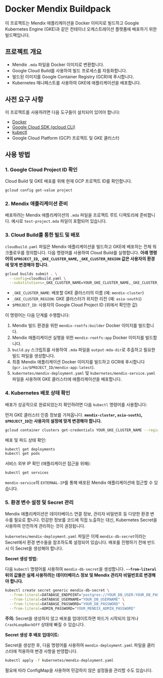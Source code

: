 # Docker Mendix Buildpack

이 프로젝트는 Mendix 애플리케이션을 Docker 이미지로 빌드하고 Google Kubernetes Engine (GKE)과 같은 컨테이너 오케스트레이션 플랫폼에 배포하기 위한 빌드팩입니다.

## 프로젝트 개요

*   Mendix `.mda` 파일을 Docker 이미지로 변환합니다.
*   Google Cloud Build를 사용하여 빌드 프로세스를 자동화합니다.
*   빌드된 이미지를 Google Container Registry (GCR)에 푸시합니다.
*   Kubernetes 매니페스트를 사용하여 GKE에 애플리케이션을 배포합니다.

## 사전 요구 사항

이 프로젝트를 사용하려면 다음 도구들이 설치되어 있어야 합니다:

*   [Docker](https://www.docker.com/get-started)
*   [Google Cloud SDK (gcloud CLI)](https://cloud.google.com/sdk/docs/install)
*   [kubectl](https://kubernetes.io/docs/tasks/tools/install-kubectl/)
*   Google Cloud Platform (GCP) 프로젝트 및 GKE 클러스터

## 사용 방법

### 1. Google Cloud Project ID 확인

Cloud Build 및 GKE 배포를 위해 현재 GCP 프로젝트 ID를 확인합니다.

```bash
gcloud config get-value project
```

### 2. Mendix 애플리케이션 준비

배포하려는 Mendix 애플리케이션의 `.mda` 파일을 프로젝트 루트 디렉토리에 준비합니다. 예시로 `test-project.mda` 파일이 포함되어 있습니다.

### 3. Cloud Build를 통한 빌드 및 배포

`cloudbuild.yaml` 파일은 Mendix 애플리케이션을 빌드하고 GKE에 배포하는 전체 워크플로우를 정의합니다. 다음 명령어를 사용하여 Cloud Build를 실행합니다. **아래 명령어의 `$PROJECT_ID`, `_GKE_CLUSTER_NAME`, `_GKE_CLUSTER_REGION` 값은 사용자의 환경에 맞게 변경해야 합니다.**

```bash
gcloud builds submit . \
  --config=cloudbuild.yaml \
  --substitutions=_GKE_CLUSTER_NAME=YOUR_GKE_CLUSTER_NAME,_GKE_CLUSTER_REGION=YOUR_GKE_CLUSTER_REGION
```

*   `_GKE_CLUSTER_NAME`: 배포할 GKE 클러스터의 이름 (예: `mendix-cluster`)
*   `_GKE_CLUSTER_REGION`: GKE 클러스터가 위치한 리전 (예: `asia-south1`)
*   `$PROJECT_ID`: 사용자의 Google Cloud Project ID (위에서 확인한 값)


이 명령어는 다음 단계를 수행합니다:
1.  Mendix 빌드 환경을 위한 `mendix-rootfs:builder` Docker 이미지를 빌드합니다.
2.  Mendix 애플리케이션 실행을 위한 `mendix-rootfs:app` Docker 이미지를 빌드합니다.
3.  `build.py` 스크립트를 사용하여 `.mda` 파일을 `output-mda-dir`로 추출하고 필요한 빌드 파일을 생성합니다.
4.  최종 Mendix 애플리케이션 Docker 이미지를 빌드하고 GCR에 푸시합니다 (`gcr.io/$PROJECT_ID/mendix-app:latest`).
5.  `kubernetes/mendix-deployment.yaml` 및 `kubernetes/mendix-service.yaml` 파일을 사용하여 GKE 클러스터에 애플리케이션을 배포합니다.

### 4. Kubernetes 배포 상태 확인

배포가 성공적으로 완료되었는지 확인하려면 다음 `kubectl` 명령어를 사용합니다:

먼저 GKE 클러스터 인증 정보를 가져옵니다. **`mendix-cluster`, `asia-south1`, `$PROJECT_ID`는 사용자의 설정에 맞게 변경해야 합니다.**

```bash
gcloud container clusters get-credentials YOUR_GKE_CLUSTER_NAME --region YOUR_GKE_CLUSTER_REGION --project YOUR_PROJECT_ID
```

배포 및 파드 상태 확인:

```bash
kubectl get deployments
kubectl get pods
```

서비스 외부 IP 확인 (애플리케이션 접근을 위해):

```bash
kubectl get services
```

`mendix-service`의 `EXTERNAL-IP`를 통해 배포된 Mendix 애플리케이션에 접근할 수 있습니다.

### 5. 환경 변수 설정 및 Secret 관리

Mendix 애플리케이션은 데이터베이스 연결 정보, 관리자 비밀번호 등 다양한 환경 변수를 필요로 합니다. 민감한 정보를 코드에 직접 노출하는 대신, Kubernetes Secret을 사용하여 안전하게 관리하는 것이 권장됩니다.

`kubernetes/mendix-deployment.yaml` 파일은 이제 `mendix-db-secret`이라는 Secret에서 환경 변수들을 참조하도록 설정되어 있습니다. 배포를 진행하기 전에 반드시 이 Secret을 생성해야 합니다.

**Secret 생성 방법:**

다음 `kubectl` 명령어를 사용하여 `mendix-db-secret`을 생성합니다. **`--from-literal` 뒤의 값들은 실제 사용하려는 데이터베이스 정보 및 Mendix 관리자 비밀번호로 변경해야 합니다.**

```bash
kubectl create secret generic mendix-db-secret \
  --from-literal=DATABASE_ENDPOINT="postgres://YOUR_DB_USER:YOUR_DB_PASSWORD@YOUR_DB_HOST:YOUR_DB_PORT/YOUR_DB_NAME" \
  --from-literal=DATABASE_USERNAME="YOUR_DB_USERNAME" \
  --from-literal=DATABASE_PASSWORD="YOUR_DB_PASSWORD" \
  --from-literal=ADMIN_PASSWORD="YOUR_MENDIX_ADMIN_PASSWORD"
```

**주의:** Secret을 생성하지 않고 배포를 업데이트하면 파드가 시작되지 않거나 `CrashLoopBackOff` 상태에 빠질 수 있습니다.

**Secret 생성 후 배포 업데이트:**

Secret을 생성한 후, 다음 명령어를 사용하여 `mendix-deployment.yaml` 파일을 클러스터에 적용하여 변경 사항을 반영합니다.

```bash
kubectl apply -f kubernetes/mendix-deployment.yaml
```

필요에 따라 ConfigMap을 사용하여 민감하지 않은 설정들을 관리할 수도 있습니다.
